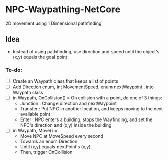 # NPC-Waypathing-NetCore
 2D movement using 1 Dimensional pathfinding

## Idea
- Instead of using pathfinding, use direction and speed until the object's (x,y) equals the goal point

### To-do:
- [ ] Create an Waypath class that keeps a list of points
- [ ] Add Direction enum, int MovementSpeed, enum nextWaypoint <vector2>, into Waypath class
- [ ] in Waypath, OnCollision() = On collision with a point, do one of 3 things:
    - Junction : Change direction and nextWaypoint
    - Transfer : Put NPC in another location, and keeps moving to the next available point
    - Enter    : NPC enters a building, stops the Wayfinding, and set the NPC's
                 direction and (x,y) inside the building
- [ ] in Waypath, Move() =
    - Move NPC at MoveSpeed every second
    - Towards an enum Direction
    - Until (x,y) equals nextPoint's (x,y)
    - Then, trigger OnCollision
